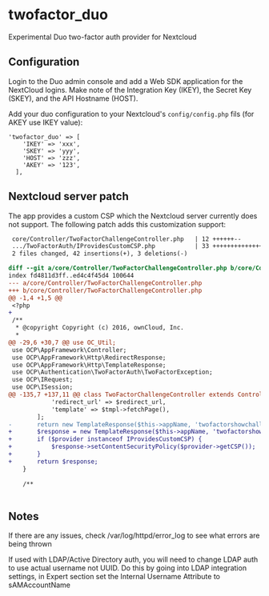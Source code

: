 # twofactor_duo
Experimental Duo two-factor auth provider for Nextcloud

## Configuration
Login to the Duo admin console and add a Web SDK application for the NextCloud logins. Make note of the Integration Key (IKEY), the Secret Key (SKEY), and the API Hostname (HOST).

Add your duo configuration to your Nextcloud's `config/config.php` fils (for AKEY use IKEY value):
```
'twofactor_duo' => [
    'IKEY' => 'xxx',
    'SKEY' => 'yyy',
    'HOST' => 'zzz',
    'AKEY' => '123',
  ],
```
## Nextcloud server patch
The app provides a custom CSP which the Nextcloud server currently does not support. The following patch adds this customization support:
```patch
 core/Controller/TwoFactorChallengeController.php   | 12 ++++++--
 .../TwoFactorAuth/IProvidesCustomCSP.php           | 33 ++++++++++++++++++++++
 2 files changed, 42 insertions(+), 3 deletions(-)

diff --git a/core/Controller/TwoFactorChallengeController.php b/core/Controller/TwoFactorChallengeController.php
index fd4811d3ff..ed4c4f45d4 100644
--- a/core/Controller/TwoFactorChallengeController.php
+++ b/core/Controller/TwoFactorChallengeController.php
@@ -1,4 +1,5 @@
 <?php
+
 /**
  * @copyright Copyright (c) 2016, ownCloud, Inc.
  *
@@ -29,6 +30,7 @@ use OC_Util;
 use OCP\AppFramework\Controller;
 use OCP\AppFramework\Http\RedirectResponse;
 use OCP\AppFramework\Http\TemplateResponse;
 use OCP\Authentication\TwoFactorAuth\TwoFactorException;
 use OCP\IRequest;
 use OCP\ISession;
@@ -135,7 +137,11 @@ class TwoFactorChallengeController extends Controller {
 			'redirect_url' => $redirect_url,
 			'template' => $tmpl->fetchPage(),
 		];
-		return new TemplateResponse($this->appName, 'twofactorshowchallenge', $data, 'guest');
+		$response = new TemplateResponse($this->appName, 'twofactorshowchallenge', $data, 'guest');
+		if ($provider instanceof IProvidesCustomCSP) {
+			$response->setContentSecurityPolicy($provider->getCSP());
+		}
+		return $response;
 	}
 
 	/**
 
```
## Notes
If there are any issues, check /var/log/httpd/error_log to see what errors are being thrown

If used with LDAP/Active Directory auth, you will need to change LDAP auth to use actual username not UUID.  Do this by going into LDAP integration settings, in Expert section set the Internal Username Attribute to sAMAccountName






